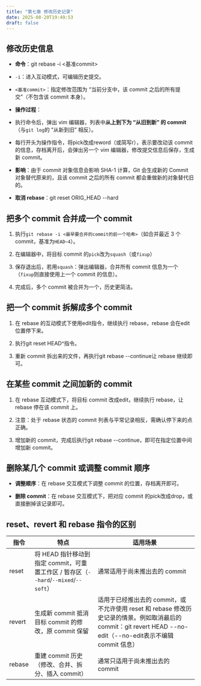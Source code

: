 ```yaml
---
title: "第七章 修改历史记录"
date: 2025-08-20T19:49:53
draft: false
---
```


## 修改历史信息

- **命令**：git rebase -i <基准commit>

- `-i`：进入互动模式，可编辑历史提交。

- `<基准commit>`：指定修改范围为 “当前分支中，该 commit 之后的所有提交”（不包含该 commit 本身）。

- **操作过程**：

- 执行命令后，弹出 vim 编辑器，列表中**从上到下为 “从旧到新” 的 commit**（与`git log`的 “从新到旧” 相反）。

- 每行开头为操作指令，将pick改成reword（或简写r），表示要改动该 commit 的信息，存档离开后，会弹出另一个 vim 编辑器，修改提交信息后保存，生成新 commit。

- **影响**：由于 commit 对象信息会影响 SHA-1 计算，Git 会生成新的 Commit 对象替代原来的，且该 commit 之后的所有 commit 都会重做新的对象替代旧的。

- **取消 rebase**：git reset ORIG_HEAD --hard

## 把多个 commit 合并成一个 commit

1. 执行`git rebase -i <最早要合并的commit的前一个哈希>`（如合并最近 3 个 commit，基准为`HEAD~4`）。
2. 在编辑器中，将目标 commit 的`pick`改为`squash`（或`fixup`）

3. 保存退出后，若用`squash`：弹出编辑器，合并所有 commit 信息为一个（`fixup`则直接使用上一个 commit 的信息）。

4. 完成后，多个 commit 被合并为一个，历史更简洁。

## 把一个 commit 拆解成多个 commit

1. 在 rebase 的互动模式下使用edit指令，继续执行 rebase，rebase 会在edit位置停下来。

1. 执行git reset HEAD^指令。

1. 重新 commit 拆出来的文件，再执行git rebase --continue让 rebase 继续即可。

## 在某些 commit 之间加新的 commit

1. 在 rebase 互动模式下，将目标 commit 改成edit，继续执行 rebase，让 rebase 停在该 commit 上。

1. 注意：处于 rebase 状态的 commit 列表与平常记录相反，需确认停下来的点正确。

1. 增加新的 commit，完成后执行git rebase --continue，即可在指定位置中间增加新 commit。

## 删除某几个 commit 或调整 commit 顺序

- **调整顺序**：在 rebase 交互模式下调整 commit 的位置，存档离开即可。

- **删除 commit**：在 rebase 交互模式下，把对应 commit 的pick改成drop，或直接删掉该记录即可。

## reset、revert 和 rebase 指令的区别

| 指令   | 特点                                                         | 适用场景                                                     |
| ------ | ------------------------------------------------------------ | ------------------------------------------------------------ |
| reset  | 将 HEAD 指针移动到指定 commit，可重置工作区 / 暂存区（`--hard`/`--mixed`/`--soft`） | 通常适用于尚未推出去的 commit                                |
| revert | 生成新 commit 抵消目标 commit 的修改，原 commit 保留         | 适用于已经推出去的 commit，或不允许使用 reset 和 rebase 修改历史记录的情景。例如取消最后的 commit：git revert HEAD --no-edit（--no-edit表示不编辑 commit 信息） |
| rebase | 重建 commit 历史（修改、合并、拆分、插入 commit）            | 通常只适用于尚未推出去的 commit                              |